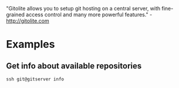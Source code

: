 "Gitolite allows you to setup git hosting on a central server, with fine-grained access control and many more powerful features." - <http://gitolite.com>

# Examples

## Get info about available repositories

```
ssh git@gitserver info
```
